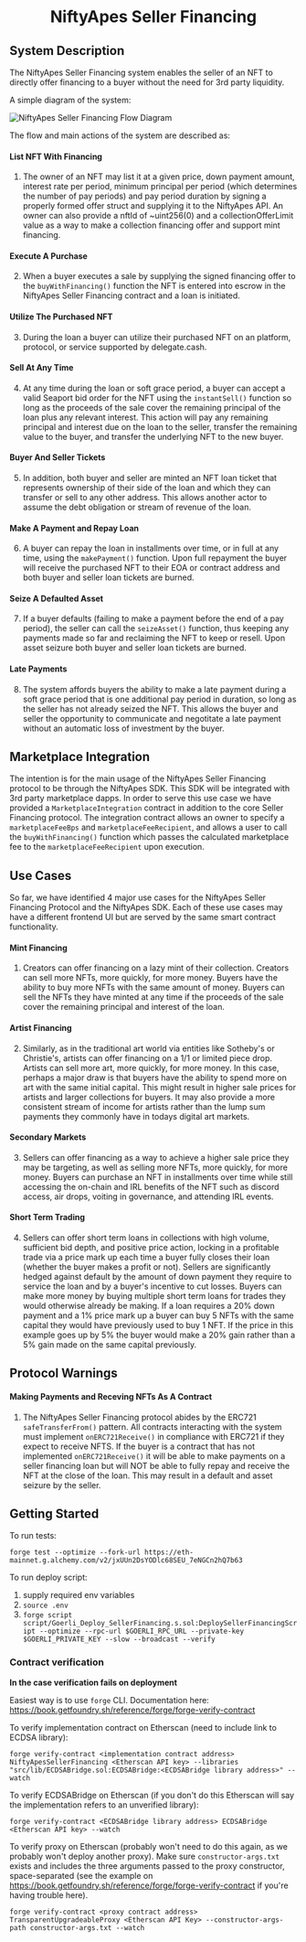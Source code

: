 # <h1 align="center"> NiftyApes Seller Financing </h1>

## System Description

The NiftyApes Seller Financing system enables the seller of an NFT to directly offer financing to a buyer without the need for 3rd party liquidity.

A simple diagram of the system:

![NiftyApes Seller Financing Flow Diagram](https://github.com/NiftyApes/sellerFinancing/blob/44a6c4c831f04661b187744da080d6f7de6325cf/NiftyApes_SellerFinancing_FlowDiagram_1.png)

The flow and main actions of the system are described as:

#### List NFT With Financing

1. The owner of an NFT may list it at a given price, down payment amount, interest rate per period, minimum principal per period (which determines the number of pay periods) and pay period duration by signing a properly formed offer struct and supplying it to the NiftyApes API. An owner can also provide a nftId of ~uint256(0) and a collectionOfferLimit value as a way to make a collection financing offer and support mint financing.

#### Execute A Purchase

2. When a buyer executes a sale by supplying the signed financing offer to the `buyWithFinancing()` function the NFT is entered into escrow in the NiftyApes Seller Financing contract and a loan is initiated.

#### Utilize The Purchased NFT

3. During the loan a buyer can utilize their purchased NFT on an platform, protocol, or service supported by delegate.cash.

#### Sell At Any Time

4. At any time during the loan or soft grace period, a buyer can accept a valid Seaport bid order for the NFT using the `instantSell()` function so long as the proceeds of the sale cover the remaining principal of the loan plus any relevant interest. This action will pay any remaining principal and interest due on the loan to the seller, transfer the remaining value to the buyer, and transfer the underlying NFT to the new buyer.

#### Buyer And Seller Tickets

5. In addition, both buyer and seller are minted an NFT loan ticket that represents ownership of their side of the loan and which they can transfer or sell to any other address. This allows another actor to assume the debt obligation or stream of revenue of the loan.

#### Make A Payment and Repay Loan

6. A buyer can repay the loan in installments over time, or in full at any time, using the `makePayment()` function. Upon full repayment the buyer will receive the purchased NFT to their EOA or contract address and both buyer and seller loan tickets are burned.

#### Seize A Defaulted Asset

7. If a buyer defaults (failing to make a payment before the end of a pay period), the seller can call the `seizeAsset()` function, thus keeping any payments made so far and reclaiming the NFT to keep or resell. Upon asset seizure both buyer and seller loan tickets are burned.

#### Late Payments

8. The system affords buyers the ability to make a late payment during a soft grace period that is one additional pay period in duration, so long as the seller has not already seized the NFT. This allows the buyer and seller the opportunity to communicate and negotitate a late payment without an automatic loss of investment by the buyer.

## Marketplace Integration

The intention is for the main usage of the NiftyApes Seller Financing protocol to be through the NiftyApes SDK. This SDK will be integrated with 3rd party marketplace dapps. In order to serve this use case we have provided a `MarketplaceIntegration` contract in addition to the core Seller Financing protocol. The integration contract allows an owner to specify a `marketplaceFeeBps` and `marketplaceFeeRecipient`, and allows a user to call the `buyWithFinancing()` function which passes the calculated marketplace fee to the `marketplaceFeeRecipient` upon execution.

## Use Cases

So far, we have identified 4 major use cases for the NiftyApes Seller Financing Protocol and the NiftyApes SDK. Each of these use cases may have a different frontend UI but are served by the same smart contract functionality.

#### Mint Financing

1. Creators can offer financing on a lazy mint of their collection. Creators can sell more NFTs, more quickly, for more money. Buyers have the ability to buy more NFTs with the same amount of money. Buyers can sell the NFTs they have minted at any time if the proceeds of the sale cover the remaining principal and interest of the loan.

#### Artist Financing

2. Similarly, as in the traditional art world via entities like Sotheby's or Christie's, artists can offer financing on a 1/1 or limited piece drop. Artists can sell more art, more quickly, for more money. In this case, perhaps a major draw is that buyers have the ability to spend more on art with the same initial capital. This might result in higher sale prices for artists and larger collections for buyers. It may also provide a more consistent stream of income for artists rather than the lump sum payments they commonly have in todays digital art markets.

#### Secondary Markets

3. Sellers can offer financing as a way to achieve a higher sale price they may be targeting, as well as selling more NFTs, more quickly, for more money. Buyers can purchase an NFT in installments over time while still accessing the on-chain and IRL benefits of the NFT such as discord access, air drops, voiting in governance, and attending IRL events.

#### Short Term Trading

4. Sellers can offer short term loans in collections with high volume, sufficient bid depth, and positive price action, locking in a profitable trade via a price mark up each time a buyer fully closes their loan (whether the buyer makes a profit or not). Sellers are significantly hedged against default by the amount of down payment they require to service the loan and by a buyer's incentive to cut losses. Buyers can make more money by buying multiple short term loans for trades they would otherwise already be making. If a loan requires a 20% down payment and a 1% price mark up a buyer can buy 5 NFTs with the same capital they would have previously used to buy 1 NFT. If the price in this example goes up by 5% the buyer would make a 20% gain rather than a 5% gain made on the same capital previously.

## Protocol Warnings

#### Making Payments and Receving NFTs As A Contract

1. The NiftyApes Seller Financing protocol abides by the ERC721 `safeTransferFrom()` pattern. All contracts interacting with the system must implement `onERC721Receive()` in compliance with ERC721 if they expect to receive NFTS. If the buyer is a contract that has not implemented `onERC721Receive()` it will be able to make payments on a seller financing loan but will NOT be able to fully repay and receive the NFT at the close of the loan. This may result in a default and asset seizure by the seller.

## Getting Started

To run tests:

`forge test --optimize --fork-url https://eth-mainnet.g.alchemy.com/v2/jxUUn2DsYODlc68SEU_7eNGCn2hQ7b63`

To run deploy script:

1. supply required env variables
2. `source .env`
3. `forge script script/Goerli_Deploy_SellerFinancing.s.sol:DeploySellerFinancingScript --optimize --rpc-url $GOERLI_RPC_URL --private-key $GOERLI_PRIVATE_KEY --slow --broadcast --verify`

### Contract verification

**In the case verification fails on deployment**

Easiest way is to use `forge` CLI. Documentation here: https://book.getfoundry.sh/reference/forge/forge-verify-contract

To verify implementation contract on Etherscan (need to include link to ECDSA library):

```
forge verify-contract <implementation contract address> NiftyApesSellerFinancing <Etherscan API key> --libraries "src/lib/ECDSABridge.sol:ECDSABridge:<ECDSABridge library address>" --watch
```

To verify ECDSABridge on Etherscan (if you don't do this Etherscan will say the implementation refers to an unverified library):

```
forge verify-contract <ECDSABridge library address> ECDSABridge <Etherscan API key> --watch
```

To verify proxy on Etherscan (probably won't need to do this again, as we probably won't deploy another proxy). Make sure `constructor-args.txt` exists and includes the three arguments passed to the proxy constructor, space-separated (see the example on https://book.getfoundry.sh/reference/forge/forge-verify-contract if you're having trouble here).

```
forge verify-contract <proxy contract address> TransparentUpgradeableProxy <Etherscan API Key> --constructor-args-path constructor-args.txt --watch
```
